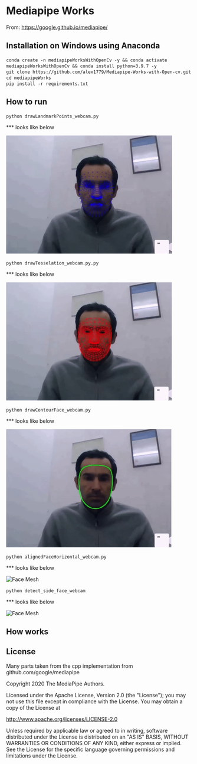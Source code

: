 # Mediapipe Works
From: https://google.github.io/mediapipe/

## Installation on Windows using Anaconda
```
conda create -n mediapipeWorksWithOpenCv -y && conda activate mediapipeWorksWithOpenCv && conda install python=3.9.7 -y
git clone https://github.com/alex1779/Mediapipe-Works-with-Open-cv.git
cd mediapipeWorks
pip install -r requirements.txt
```

## How to run



```
python drawLandmarkPoints_webcam.py
```
 *** looks like below

![Face Mesh](https://github.com/alex1779/Mediapipe-Works-with-Open-cv/blob/master/imgs/01.gif)


```
python drawTesselation_webcam.py.py
```
 *** looks like below

![Face Mesh](https://github.com/alex1779/Mediapipe-Works-with-Open-cv/blob/master/imgs/02.gif)


```
python drawContourFace_webcam.py
```
 *** looks like below

![Face Mesh](https://github.com/alex1779/Mediapipe-Works-with-Open-cv/blob/master/imgs/03.gif)


```
python alignedFaceHorizontal_webcam.py
```
 *** looks like below

![Face Mesh](https://github.com/alex1779/Mediapipe-Works-with-Open-cv/blob/master/imgs/04.gif)


```
python detect_side_face_webcam
```
 *** looks like below

![Face Mesh](https://github.com/alex1779/Mediapipe-Works-with-Open-cv/blob/master/imgs/05.gif)


## How works






## License

Many parts taken from the cpp implementation from github.com/google/mediapipe

Copyright 2020 The MediaPipe Authors.

Licensed under the Apache License, Version 2.0 (the "License");
you may not use this file except in compliance with the License.
You may obtain a copy of the License at

http://www.apache.org/licenses/LICENSE-2.0

Unless required by applicable law or agreed to in writing, software
distributed under the License is distributed on an "AS IS" BASIS,
WITHOUT WARRANTIES OR CONDITIONS OF ANY KIND, either express or implied.
See the License for the specific language governing permissions and
limitations under the License.






